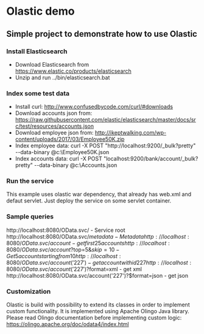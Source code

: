 # Olastic demo
## Simple project to demonstrate how to use Olastic

### Install Elasticsearch 
* Download Elasticsearch from https://www.elastic.co/products/elasticsearch
* Unzip and run ../bin/elasticsearch.bat

### Index some test data
* Install curl: http://www.confusedbycode.com/curl/#downloads
* Download accounts json from: https://raw.githubusercontent.com/elastic/elasticsearch/master/docs/src/test/resources/accounts.json
* Download employee json from: http://ikeptwalking.com/wp-content/uploads/2017/03/Employee50K.zip
* Index employee data: <addr>curl -X POST "http://localhost:9200/_bulk?pretty" --data-binary @c:\Employee50K.json</addr>
* Index accounts data: <addr>curl -X POST "localhost:9200/bank/account/_bulk?pretty" --data-binary @c:\Accounts.json</addr>

### Run the service
This example uses olastic war dependency, that already has web.xml and defaut servlet. Just deploy the service on some servlet container.

### Sample queries
http://localhost:8080/OData.svc/ - Service root
http://localhost:8080/OData.svc/$metadata - Metadata
http://localhost:8080/OData.svc/account - get first 25 accounts
http://localhost:8080/OData.svc/account?$top=5&$skip=10 - Get 5 account starting from 10
http://localhost:8080/OData.svc/account('227') - get account with id 227
http://localhost:8080/OData.svc/account('227')?$format=xml - get xml
http://localhost:8080/OData.svc/account('227')?$format=json - get json

### Customization 
Olastic is build with possibility to extend its classes in order to implement custom functionality.
It is implemented using Apache Olingo Java library. Please read Olingo documentation before implementing custom logic: https://olingo.apache.org/doc/odata4/index.html
